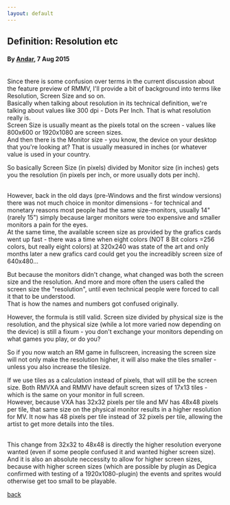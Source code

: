 ```yaml
---
layout: default
---
```


## Definition: Resolution etc

#### By [Andar](https://forums.rpgmakerweb.com/index.php?members/andar.11882/), 7 Aug 2015

<br/>
Since there is some confusion over terms in the current discussion about the feature preview of RMMV, I'll provide a bit of background into terms like Resolution, Screen Size and so on.

<br/>
Basically when talking about resolution in its technical definition, we're talking about values like 300 dpi - Dots Per Inch. That is what resolution really is.<br/>
Screen Size is usually meant as the pixels total on the screen - values like 800x600 or 1920x1080 are screen sizes.<br/>
And then there is the Monitor size - you know, the device on your desktop that you're looking at? That is usually measured in inches (or whatever value is used in your country.

So basically Screen Size (in pixels) divided by Monitor size (in inches) gets you the resolution (in pixels per inch, or more usually dots per inch).

<br/>
However, back in the old days (pre-Windows and the first window versions) there was not much choice in monitor dimensions - for technical and monetary reasons most people had the same size-monitors, usually 14" (rarely 15") simply because larger monitors were too expensive and smaller monitors a pain for the eyes.<br/>
At the same time, the available screen size as provided by the grafics cards went up fast - there was a time when eight colors (NOT 8 Bit colors =256 colors, but really eight colors) at 320x240 was state of the art and only months later a new grafics card could get you the increadibly screen size of 640x480...

But because the monitors didn't change, what changed was both the screen size and the resolution. And more and more often the users called the screen size the "resolution", until even technical people were forced to call it that to be understood.<br/>
That is how the names and numbers got confused originally.

However, the formula is still valid. Screen size divided by physical size is the resolution, and the physical size (while a lot more varied now depending on the device) is still a fixum - you don't exchange your monitors depending on what games you play, or do you?

So if you now watch an RM game in fullscreen, increasing the screen size will not only make the resolution higher, it will also make the tiles smaller - unless you also increase the tilesize.

If we use tiles as a calculation instead of pixels, that will still be the screen size. Both RMVXA and RMMV have default screen sizes of 17x13 tiles - which is the same on your monitor in full screen.<br/>
However, because VXA has 32x32 pixels per tile and MV has 48x48 pixels per tile, that same size on the physical monitor results in a higher resolution for MV. It now has 48 pixels per tile instead of 32 pixels per tile, allowing the artist to get more details into the tiles.

<br/>
This change from 32x32 to 48x48 is directly the higher resolution everyone wanted (even if some people confused it and wanted higher screen size). And it is also an absolute neccessity to allow for higher screen sizes, because with higher screen sizes (which are possible by plugin as Degica confirmed with testing of a 1920x1080-plugin) the events and sprites would otherwise get too small to be playable.

[back](./)
